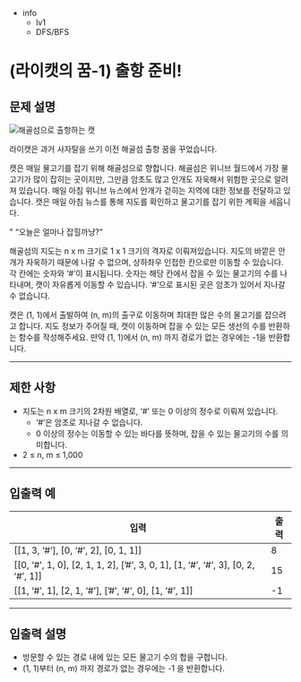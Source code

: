 - info
    - lv1
    - DFS/BFS

# (라이캣의 꿈-1) 출항 준비!

## 문제 설명

![해골섬으로 출항하는 캣](./14_1.png)


라이캣은 과거 사자탈을 쓰기 이전 해골섬 출항 꿈을 꾸었습니다.

캣은 매일 물고기를 잡기 위해 해골섬으로 향합니다. 해골섬은 위니브 월드에서 가장 물고기가 많이 잡히는 곳이지만, 그만큼 암초도 많고 안개도 자욱해서 위험한 곳으로 알려져 있습니다. 매일 아침 위니브 뉴스에서 안개가 걷히는 지역에 대한 정보를 전달하고 있습니다. 캣은 매일 아침 뉴스를 통해 지도를 확인하고 물고기를 잡기 위한 계획을 세웁니다.

" “오늘은 얼마나 잡힐까냥?”

해골섬의 지도는 n x m 크기로 1 x 1 크기의 격자로 이뤄져있습니다. 지도의 바깥은 안개가 자욱하기 때문에 나갈 수 없으며, 상하좌우 인접한 칸으로만 이동할 수 있습니다. 각 칸에는 숫자와 ‘#’이 표시됩니다. 숫자는 해당 칸에서 잡을 수 있는 물고기의 수를 나타내며, 캣이 자유롭게 이동할 수 있습니다. ‘#’으로 표시된 곳은 암초가 있어서 지나갈 수 없습니다. 

캣은 (1, 1)에서 출발하여 (n, m)의 출구로 이동하며 최대한 많은 수의 물고기를 잡으려고 합니다. 지도 정보가 주어질 때, 캣이 이동하며 잡을 수 있는 모든 생선의 수를 반환하는 함수를 작성해주세요. 만약 (1, 1)에서 (n, m) 까지 경로가 없는 경우에는 -1을 반환합니다.

---

## 제한 사항
- 지도는 n x m 크기의 2차원 배열로, ‘#’ 또는 0 이상의 정수로 이뤄져 있습니다.
  - ‘#’은 암초로 지나갈 수 없습니다.
  - 0 이상의 정수는 이동할 수 있는 바다를 뜻하며, 잡을 수 있는 물고기의 수를 의미합니다. 
- 2 ≤ n, m ≤ 1,000

---

## 입출력 예
| 입력 | 출력 |
| --- | --- |
| [[1, 3, ‘#’], [0, ‘#’, 2], [0, 1, 1]] | 8 |
| [[0, ‘#’, 1, 0], [2, 1, 1, 2], [’#’, 3, 0, 1], [1, ‘#’, ‘#’, 3], [0, 2, ‘#’, 1]] | 15 |
| [[1, ‘#’, 1], [2, 1, ‘#’], [’#’, ‘#’, 0], [1, ‘#’, 1]] | -1 |

---

## 입출력 설명
- 방문할 수 있는 경로 내에 있는 모든 물고기 수의 합을 구합니다.
- (1, 1)부터 (n, m) 까지 경로가 없는 경우에는 -1 을 반환합니다.
